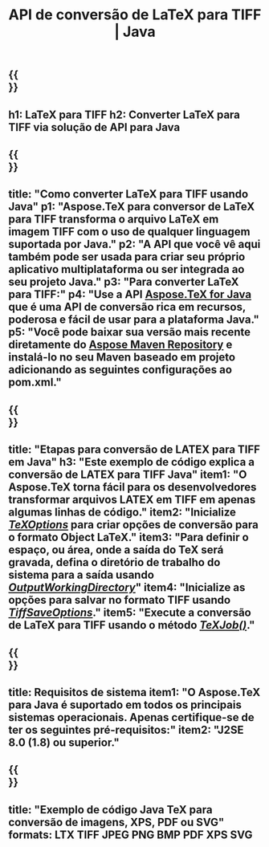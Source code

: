 ﻿---
translation: true
template: /_templates/_conversion-child-java.md
title: API de conversão de LaTeX para TIFF | Java
description: Funcionalidade de conversão de LaTeX para TIFF. Integre esta biblioteca Java local em seu projeto ou use aplicativos multiplataforma para converter LaTeX para TIFF.
keywords: latex para tiff api java, latex2tiff integr
url: /java/conversion/latex-to-tiff/
family: tex
platformtag: java
feature: conversion
informat: LATEX
outformat: TIFF
otherformats: BMP XPS PDF JPEG
---

{{<section banner>}}
---
h1: LaTeX para TIFF
h2: Converter LaTeX para TIFF via solução de API para Java
---

{{<section overview>}}
---
title: "Como converter LaTeX para TIFF usando Java"
p1: "Aspose.TeX para conversor de LaTeX para TIFF transforma o arquivo LaTeX em imagem TIFF com o uso de qualquer linguagem suportada por Java."
p2: "A API que você vê aqui também pode ser usada para criar seu próprio aplicativo multiplataforma ou ser integrada ao seu projeto Java."
p3: "Para converter LaTeX para TIFF:"
p4: "Use a API [Aspose.TeX for Java](https://products.aspose.com/tex/java) que é uma API de conversão rica em recursos, poderosa e fácil de usar para a plataforma Java."
p5: "Você pode baixar sua versão mais recente diretamente do [Aspose Maven Repository](https://repository.aspose.com/tex/) e instalá-lo no seu Maven baseado em projeto adicionando as seguintes configurações ao pom.xml."
---

{{<section feature1>}}
---
title: "Etapas para conversão de LATEX para TIFF em Java"
h3: "Este exemplo de código explica a conversão de LATEX para TIFF Java"
item1: "O Aspose.TeX torna fácil para os desenvolvedores transformar arquivos LATEX em TIFF em apenas algumas linhas de código."
item2: "Inicialize [*TeXOptions*](https://reference.aspose.com/tex/java/com.aspose.tex/TeXOptions) para criar opções de conversão para o formato Object LaTeX."
item3: "Para definir o espaço, ou área, onde a saída do TeX será gravada, defina o diretório de trabalho do sistema para a saída usando [*OutputWorkingDirectory*](https://reference.aspose.com/tex/java/com.aspose.tex/TeXOptions#getOutputWorkingDirectory--)"
item4: "Inicialize as opções para salvar no formato TIFF usando [*TiffSaveOptions*](https://reference.aspose.com/tex/java/com.aspose.tex.rendering/TiffSaveOptions)."
item5: "Execute a conversão de LaTeX para TIFF usando o método [*TeXJob()*](https://reference.aspose.com/tex/java/com.aspose.tex/TeXJob)."
---

{{<section feature2>}}
---
title: Requisitos de sistema
item1: "O Aspose.TeX para Java é suportado em todos os principais sistemas operacionais. Apenas certifique-se de ter os seguintes pré-requisitos:"
item2: "J2SE 8.0 (1.8) ou superior."
---

{{<section widget>}}
---
title: "Exemplo de código Java TeX para conversão de imagens, XPS, PDF ou SVG"
formats: LTX TIFF JPEG PNG BMP PDF XPS SVG
---